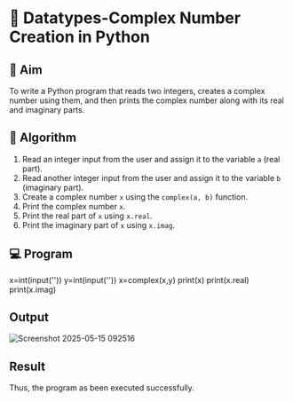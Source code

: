 # 🧮 Datatypes-Complex Number Creation in Python

## 🎯 Aim
To write a Python program that reads two integers, creates a complex number using them, and then prints the complex number along with its real and imaginary parts.

## 🧠 Algorithm
1. Read an integer input from the user and assign it to the variable `a` (real part).
2. Read another integer input from the user and assign it to the variable `b` (imaginary part).
3. Create a complex number `x` using the `complex(a, b)` function.
4. Print the complex number `x`.
5. Print the real part of `x` using `x.real`.
6. Print the imaginary part of `x` using `x.imag`.

## 💻 Program

x=int(input(''))
y=int(input(''))
x=complex(x,y)
print(x)
print(x.real)
print(x.imag)

## Output
![Screenshot 2025-05-15 092516](https://github.com/user-attachments/assets/8600415c-279a-4782-a728-4ddace6f6872)

## Result
Thus, the program as been executed successfully. 

